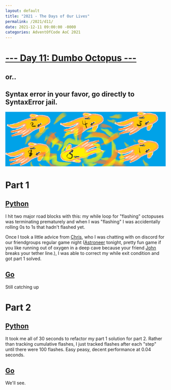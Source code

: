 ```yaml
---
layout: default
title: "2021 - The Days of Our Lives"
permalink: /2021/d11/
date: 2021-12-11 09:00:00 -0000
categories: AdventOfCode AoC 2021
---
```

# [--- Day 11: Dumbo Octopus ---](https://adventofcode.com/2021/day/11)
## or..
## Syntax error in your favor, go directly to SyntaxError jail.
![one art please](/docs/assets/img/atomicoct.png)
# Part 1

## [Python](https://github.com/aaronlael/AoC-2021/blob/master/AoC_2021_D11P1.py)

I hit two major road blocks with this:  my while loop for "flashing" octopuses was terminating prematurely and when I was "flashing" I was accidentally rolling 0s to 1s that hadn't flashed yet.

Once I took a little advice from [Chris](https://github.com/cjwahl), who I was chatting with on discord for our friendgroups regular game night ([Astroneer](https://store.steampowered.com/app/361420/ASTRONEER/) tonight, pretty fun game if you like running out of oxygen in a deep cave because your friend [John](https://github.com/nhawdge) breaks your tether line.), I was able to correct my while exit condition and got part 1 solved.

## [Go](https://github.com/aaronlael/AoC-2021-Go/)

Still catching up

# Part 2

## [Python](https://github.com/aaronlael/AoC-2021/blob/master/AoC_2021_D11P2.py)

It took me all of 30 seconds to refactor my part 1 solution for part 2.  Rather than tracking cumulative flashes, I just tracked flashes after each "step" until there were 100 flashes.  Easy peasy, decent performance at 0.04 seconds.

## [Go](https://github.com/aaronlael/AoC-2021-Go/)

We'll see.
